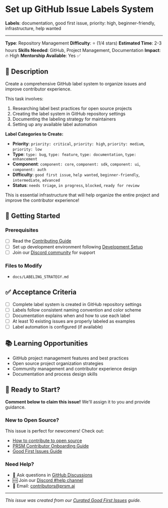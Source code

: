 # Set up GitHub Issue Labels System

**Labels**: documentation, good first issue, priority: high, beginner-friendly, infrastructure, help wanted

---
**Type**: Repository Management
**Difficulty**: ⭐ (1/4 stars)
**Estimated Time**: 2-3 hours
**Skills Needed**: GitHub, Project Management, Documentation
**Impact**: 🔥 High
**Mentorship Available**: Yes ✅

## 📝 Description

Create a comprehensive GitHub label system to organize issues and improve contributor experience.

This task involves:
1. Researching label best practices for open source projects
2. Creating the label system in GitHub repository settings
3. Documenting the labeling strategy for maintainers
4. Setting up any available label automation

**Label Categories to Create:**
- **Priority**: `priority: critical`, `priority: high`, `priority: medium`, `priority: low`
- **Type**: `type: bug`, `type: feature`, `type: documentation`, `type: enhancement`
- **Component**: `component: core`, `component: sdk`, `component: ui`, `component: auth`
- **Difficulty**: `good first issue`, `help wanted`, `beginner-friendly`, `intermediate`, `advanced`
- **Status**: `needs triage`, `in progress`, `blocked`, `ready for review`

This is essential infrastructure that will help organize the entire project and improve the contributor experience!

## 🚀 Getting Started

### Prerequisites
- [ ] Read the [Contributing Guide](CONTRIBUTING.md)
- [ ] Set up development environment following [Development Setup](docs/DEVELOPMENT_SETUP.md)
- [ ] Join our [Discord community](https://discord.gg/prsm-ai) for support

### Files to Modify
- `docs/LABELING_STRATEGY.md`

## ✅ Acceptance Criteria

- [ ] Complete label system is created in GitHub repository settings
- [ ] Labels follow consistent naming convention and color scheme
- [ ] Documentation explains when and how to use each label
- [ ] At least 10 existing issues are properly labeled as examples
- [ ] Label automation is configured (if available)

## 📚 Learning Opportunities

- GitHub project management features and best practices
- Open source project organization strategies
- Community management and contributor experience design
- Documentation and process design skills

## 🤝 Ready to Start?

**Comment below to claim this issue!** We'll assign it to you and provide guidance.

### New to Open Source?
This issue is perfect for newcomers! Check out:
- [How to contribute to open source](https://opensource.guide/how-to-contribute/)
- [PRSM Contributor Onboarding Guide](docs/CONTRIBUTOR_ONBOARDING.md)
- [Good First Issues Guide](docs/CURATED_GOOD_FIRST_ISSUES.md)

### Need Help?
- 💬 Ask questions in [GitHub Discussions](https://github.com/PRSM-AI/prsm/discussions)
- 🆘 Join our [Discord #help channel](https://discord.gg/prsm-ai)
- 📧 Email: contributors@prsm.ai

---

*This issue was created from our [Curated Good First Issues](docs/CURATED_GOOD_FIRST_ISSUES.md) guide.*
